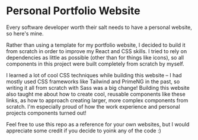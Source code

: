 # Personal Portfolio Website

Every software developer worth their salt needs to have a personal website, so here's mine.

Rather than using a template for my portfolio website, I decided to build it from scratch in order to improve my React and CSS skills. I tried to rely on dependencies as little as possible (other than for things like icons), so all components in this project were built completely from scratch by myself.

I learned a lot of cool CSS techniques while building this website – I had mostly used CSS frameworks like Tailwind and PrimeNG in the past, so writing it all from scratch with Sass was a big change! Building this website also taught me about how to create cool, reusable components like these links, as how to approach creating larger, more complex components from scratch. I'm especially proud of how the work experience and personal projects components turned out!

Feel free to use this repo as a reference for your own websites, but I would appreciate some credit if you decide to yoink any of the code :)

